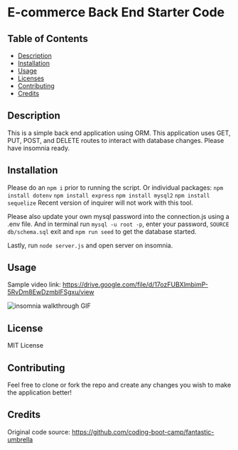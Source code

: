 # E-commerce Back End Starter Code

## Table of Contents
  * [Description](#description)
  * [Installation](#installation)
  * [Usage](#usage)
  * [Licenses](#license)
  * [Contributing](#contributing)
  * [Credits](#credits)
    
## Description
This is a simple back end application using ORM. This application uses GET, PUT, POST, and DELETE routes to interact with database changes. Please have insomnia ready.

## Installation
Please do an `npm i` prior to running the script.
Or individual packages:
`npm install dotenv`
`npm install express`
`npm install mysql2`
`npm install sequelize`
Recent version of inquirer will not work with this tool.

Please also update your own mysql password into the connection.js using a .env file. And in terminal run `mysql -u root -p`, enter your password, `SOURCE db/schema.sql` exit and `npm run seed` to get the database started.

Lastly, run `node server.js` and open server on insomnia.

## Usage
Sample video link: https://drive.google.com/file/d/17ozFUBXlmbimP-5RvDm8EwDzmblFSgxu/view

![insomnia walkthrough GIF](./images/M13-ORMChallenge.gif)

## License
MIT License

## Contributing
Feel free to clone or fork the repo and create any changes you wish to make the application better!

## Credits
Original code source: https://github.com/coding-boot-camp/fantastic-umbrella

